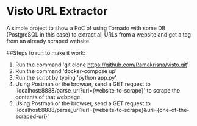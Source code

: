 # Visto URL Extractor

A simple project to show a PoC of using Tornado with some DB (PostgreSQL in this case) to extract 
all URLs from a website and get a tag from an already scraped website.

##Steps to run to make it work:
1. Run the command 'git clone https://github.com/Ramakrisna/visto.git'
2. Run the command 'docker-compose up'
3. Run the script by typing 'python app.py'
4. Using Postman or the browser, send a GET request to 'localhost:8888/parse_url?url={website-to-scrape}' 
   to scrape the contents of that webpage
5. Using Postman or the browser, send a GET request to 
   'localhost:8888/parse_url?url={website-to-scrape}&uri={one-of-the-scraped-uri}'